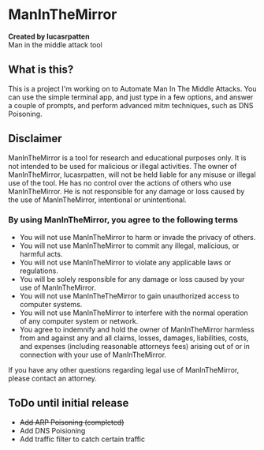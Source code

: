 # ManInTheMirror

**Created by lucasrpatten** \
Man in the middle attack tool

## What is this?

This is a project I'm working on to Automate Man In The Middle Attacks. You can use the simple terminal app, and just type in a few options, and answer a couple of prompts, and perform advanced mitm techniques, such as DNS Poisoning.

## Disclaimer

ManInTheMirror is a tool for research and educational purposes only. It is not intended to be used for malicious or illegal activities. The owner of ManInTheMirror, lucasrpatten, will not be held liable for any misuse or illegal use of the tool. He has no control over the actions of others who use ManInTheMirror. He is not responsible for any damage or loss caused by the use of ManInTheMirror, intentional or unintentional.

### By using ManInTheMirror, you agree to the following terms

- You will not use ManInTheMirror to harm or invade the privacy of others.
- You will not use ManInTheMirror to commit any illegal, malicious, or harmful acts.
- You will not use ManInTheMirror to violate any applicable laws or regulations.
- You will be solely responsible for any damage or loss caused by your use of ManInTheMirror.
- You will not use ManInTheTheMirror to gain unauthorized access to computer systems.
- You will not use ManInTheMirror to interfere with the normal operation of any computer system or network.
- You agree to indemnify and hold the owner of ManInTheMirror harmless from and against any and all claims, losses, damages, liabilities, costs, and expenses (including reasonable attorneys fees) arising out of or in connection with your use of ManInTheMirror.

If you have any other questions regarding legal use of ManInTheMirror, please contact an attorney.

## ToDo until initial release

- ~~Add ARP Poisoning (completed)~~
- Add DNS Poisioning
- Add traffic filter to catch certain traffic
